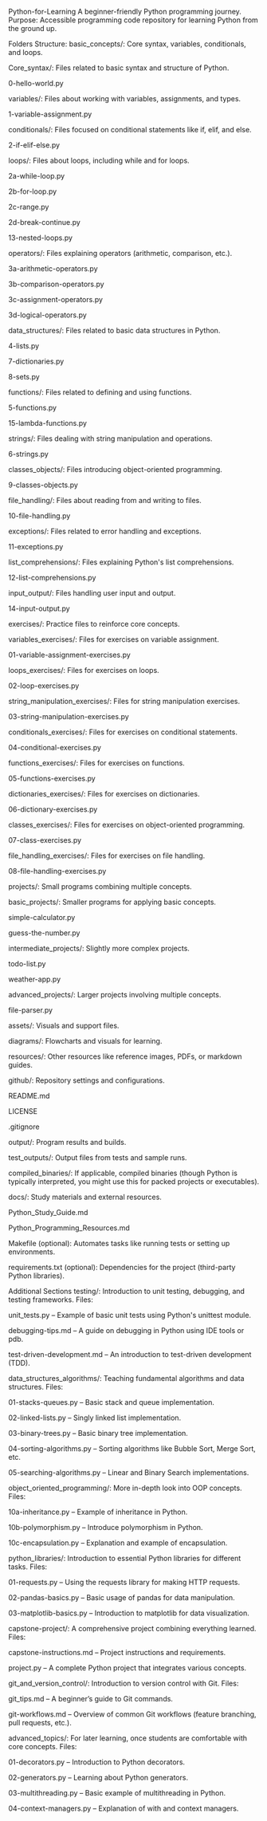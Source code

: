 Python-for-Learning
A beginner-friendly Python programming journey.
Purpose: Accessible programming code repository for learning Python from the ground up.

Folders Structure:
basic_concepts/: Core syntax, variables, conditionals, and loops.

Core_syntax/: Files related to basic syntax and structure of Python.

0-hello-world.py

variables/: Files about working with variables, assignments, and types.

1-variable-assignment.py

conditionals/: Files focused on conditional statements like if, elif, and else.

2-if-elif-else.py

loops/: Files about loops, including while and for loops.

2a-while-loop.py

2b-for-loop.py

2c-range.py

2d-break-continue.py

13-nested-loops.py

operators/: Files explaining operators (arithmetic, comparison, etc.).

3a-arithmetic-operators.py

3b-comparison-operators.py

3c-assignment-operators.py

3d-logical-operators.py

data_structures/: Files related to basic data structures in Python.

4-lists.py

7-dictionaries.py

8-sets.py

functions/: Files related to defining and using functions.

5-functions.py

15-lambda-functions.py

strings/: Files dealing with string manipulation and operations.

6-strings.py

classes_objects/: Files introducing object-oriented programming.

9-classes-objects.py

file_handling/: Files about reading from and writing to files.

10-file-handling.py

exceptions/: Files related to error handling and exceptions.

11-exceptions.py

list_comprehensions/: Files explaining Python's list comprehensions.

12-list-comprehensions.py

input_output/: Files handling user input and output.

14-input-output.py

exercises/: Practice files to reinforce core concepts.

variables_exercises/: Files for exercises on variable assignment.

01-variable-assignment-exercises.py

loops_exercises/: Files for exercises on loops.

02-loop-exercises.py

string_manipulation_exercises/: Files for string manipulation exercises.

03-string-manipulation-exercises.py

conditionals_exercises/: Files for exercises on conditional statements.

04-conditional-exercises.py

functions_exercises/: Files for exercises on functions.

05-functions-exercises.py

dictionaries_exercises/: Files for exercises on dictionaries.

06-dictionary-exercises.py

classes_exercises/: Files for exercises on object-oriented programming.

07-class-exercises.py

file_handling_exercises/: Files for exercises on file handling.

08-file-handling-exercises.py

projects/: Small programs combining multiple concepts.

basic_projects/: Smaller programs for applying basic concepts.

simple-calculator.py

guess-the-number.py

intermediate_projects/: Slightly more complex projects.

todo-list.py

weather-app.py

advanced_projects/: Larger projects involving multiple concepts.

file-parser.py

assets/: Visuals and support files.

diagrams/: Flowcharts and visuals for learning.

resources/: Other resources like reference images, PDFs, or markdown guides.

github/: Repository settings and configurations.

README.md

LICENSE

.gitignore

output/: Program results and builds.

test_outputs/: Output files from tests and sample runs.

compiled_binaries/: If applicable, compiled binaries (though Python is typically interpreted, you might use this for packed projects or executables).

docs/: Study materials and external resources.

Python_Study_Guide.md

Python_Programming_Resources.md

Makefile (optional): Automates tasks like running tests or setting up environments.

requirements.txt (optional): Dependencies for the project (third-party Python libraries).

Additional Sections
testing/: Introduction to unit testing, debugging, and testing frameworks.
Files:

unit_tests.py – Example of basic unit tests using Python's unittest module.

debugging-tips.md – A guide on debugging in Python using IDE tools or pdb.

test-driven-development.md – An introduction to test-driven development (TDD).

data_structures_algorithms/: Teaching fundamental algorithms and data structures.
Files:

01-stacks-queues.py – Basic stack and queue implementation.

02-linked-lists.py – Singly linked list implementation.

03-binary-trees.py – Basic binary tree implementation.

04-sorting-algorithms.py – Sorting algorithms like Bubble Sort, Merge Sort, etc.

05-searching-algorithms.py – Linear and Binary Search implementations.

object_oriented_programming/: More in-depth look into OOP concepts.
Files:

10a-inheritance.py – Example of inheritance in Python.

10b-polymorphism.py – Introduce polymorphism in Python.

10c-encapsulation.py – Explanation and example of encapsulation.

python_libraries/: Introduction to essential Python libraries for different tasks.
Files:

01-requests.py – Using the requests library for making HTTP requests.

02-pandas-basics.py – Basic usage of pandas for data manipulation.

03-matplotlib-basics.py – Introduction to matplotlib for data visualization.

capstone-project/: A comprehensive project combining everything learned.
Files:

capstone-instructions.md – Project instructions and requirements.

project.py – A complete Python project that integrates various concepts.

git_and_version_control/: Introduction to version control with Git.
Files:

git_tips.md – A beginner’s guide to Git commands.

git-workflows.md – Overview of common Git workflows (feature branching, pull requests, etc.).

advanced_topics/: For later learning, once students are comfortable with core concepts.
Files:

01-decorators.py – Introduction to Python decorators.

02-generators.py – Learning about Python generators.

03-multithreading.py – Basic example of multithreading in Python.

04-context-managers.py – Explanation of with and context managers.

